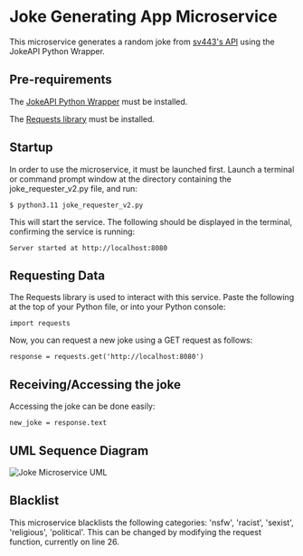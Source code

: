 # Joke Generating App Microservice

This microservice generates a random joke from [sv443's API](https://sv443.net/jokeapi/v2/) using the JokeAPI Python Wrapper.

## Pre-requirements

The [JokeAPI Python Wrapper](https://github.com/leet-hakker/JokeAPI-Python) must be installed.

The [Requests library](https://pypi.org/project/requests/) must be installed.

## Startup

In order to use the microservice, it must be launched first. Launch a terminal or command prompt window at the directory containing the joke_requester_v2.py file, and run:

`$ python3.11 joke_requester_v2.py`

This will start the service. The following should be displayed in the terminal, confirming the service is running:

`Server started at http://localhost:8080`

## Requesting Data

The Requests library is used to interact with this service. Paste the following at the top of your Python file, or into your Python console:

`import requests`

Now, you can request a new joke using a GET request as follows:

`response = requests.get('http://localhost:8080')`

## Receiving/Accessing the joke

Accessing the joke can be done easily:

`new_joke = response.text`

## UML Sequence Diagram

![Joke Microservice UML](https://github.com/amcooper181/Joke-app-microservice/assets/128009590/a4a2071a-b1d2-4348-a971-747d3543edf4)


## Blacklist

This microservice blacklists the following categories: 'nsfw', 'racist', 'sexist', 'religious', 'political'. This can be changed by modifying the request function, currently on line 26.
